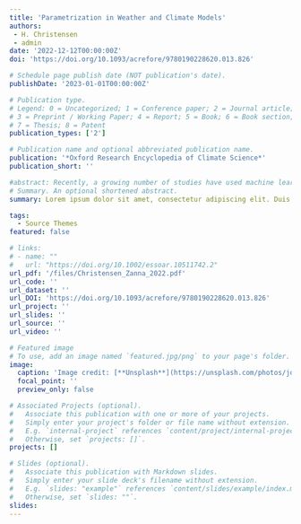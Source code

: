 ```yaml
---
title: 'Parametrization in Weather and Climate Models'
authors:
 - H. Christensen
 - admin
date: '2022-12-12T00:00:00Z'
doi: 'https://doi.org/10.1093/acrefore/9780190228620.013.826'

# Schedule page publish date (NOT publication's date).
publishDate: '2023-01-01T00:00:00Z'

# Publication type.
# Legend: 0 = Uncategorized; 1 = Conference paper; 2 = Journal article;
# 3 = Preprint / Working Paper; 4 = Report; 5 = Book; 6 = Book section;
# 7 = Thesis; 8 = Patent
publication_types: ['2']

# Publication name and optional abbreviated publication name.
publication: '*Oxford Research Encyclopedia of Climate Science*'
publication_short: ''

#abstract: Recently, a growing number of studies have used machine learning (ML) models to parameterize computationally intensive subgrid-scale processes in ocean models. Such studies typically train ML models with filtered and coarse-grained high-resolution data and evaluate their predictive performance offline, before implementing them in a coarse resolution model and assessing their online performance. In this work, we systematically benchmark the online performance of such models, their generalization to domains not encountered during training, and their sensitivity to dataset design choices. We apply this proposed framework to compare a large number of physical and neural network (NN)-based parameterizations. We find that the choice of filtering and coarse-graining operator is particularly critical and this choice should be guided by the application. We also show that all of our physics-constrained NNs are stable and perform well when implemented online, but generalize poorly to new regimes. To improve generalization and also interpretability, we propose a novel equation-discovery approach combining linear regression and genetic programming with spatial derivatives. We find this approach performs on par with neural networks on the training domain but generalizes better beyond it. We release code and data to reproduce our results and provide the research community with easy-to-use resources to develop and evaluate additional parameterizations.}
# Summary. An optional shortened abstract.
summary: Lorem ipsum dolor sit amet, consectetur adipiscing elit. Duis posuere tellus ac convallis placerat. Proin tincidunt magna sed ex sollicitudin condimentum.

tags:
  - Source Themes
featured: false

# links:
# - name: ""
#   url: "https://doi.org/10.1002/essoar.10511742.2"
url_pdf: '/files/Christensen_Zanna_2022.pdf'
url_code: ''
url_dataset: ''
url_DOI: 'https://doi.org/10.1093/acrefore/9780190228620.013.826'
url_project: ''
url_slides: ''
url_source: ''
url_video: ''

# Featured image
# To use, add an image named `featured.jpg/png` to your page's folder.
image:
  caption: 'Image credit: [**Unsplash**](https://unsplash.com/photos/jdD8gXaTZsc)'
  focal_point: ''
  preview_only: false

# Associated Projects (optional).
#   Associate this publication with one or more of your projects.
#   Simply enter your project's folder or file name without extension.
#   E.g. `internal-project` references `content/project/internal-project/index.md`.
#   Otherwise, set `projects: []`.
projects: []

# Slides (optional).
#   Associate this publication with Markdown slides.
#   Simply enter your slide deck's filename without extension.
#   E.g. `slides: "example"` references `content/slides/example/index.md`.
#   Otherwise, set `slides: ""`.
slides:
---
```

